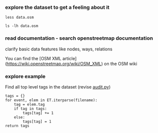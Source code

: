 
### explore the dataset to get a feeling about it

    less data.osm

    ls -lh data.osm

### read documentation - search openstreetmap documentation
clarify basic data features like nodes, ways, relations

You can find the [OSM XML article]
(https://wiki.openstreetmap.org/wiki/OSM_XML) on the OSM wiki

### explore example
Find all top level tags in the dataset (revise [audit.py](audit.py))

    tags = {}
    for event, elem in ET.iterparse(filename):
        tag = elem.tag
        if tag in tags:
            tags[tag] += 1
        else:
            tags[tag] = 1
    return tags
